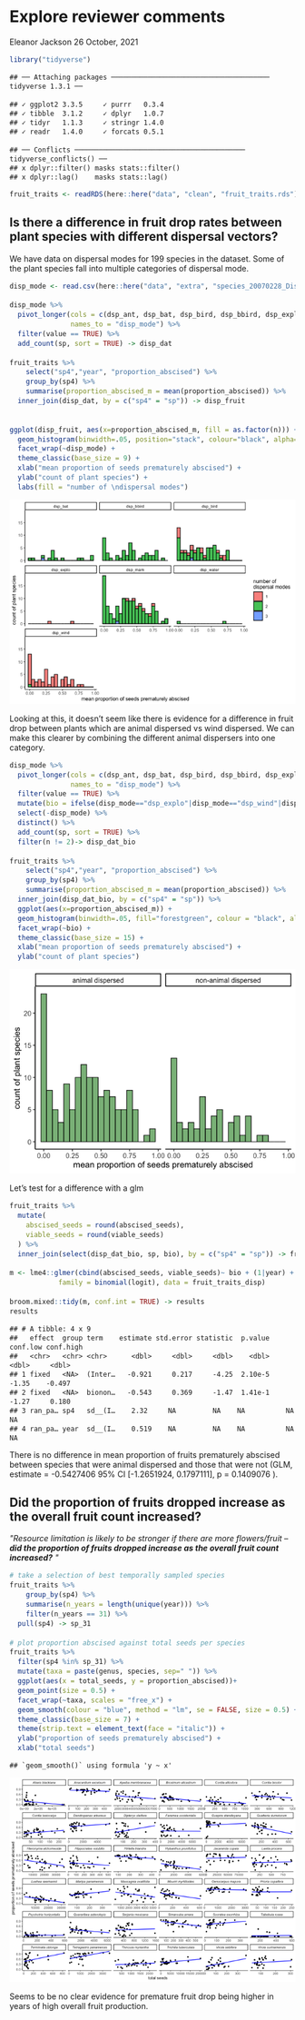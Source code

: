 Explore reviewer comments
================
Eleanor Jackson
26 October, 2021

``` r
library("tidyverse")
```

    ## ── Attaching packages ─────────────────────────────────────── tidyverse 1.3.1 ──

    ## ✓ ggplot2 3.3.5     ✓ purrr   0.3.4
    ## ✓ tibble  3.1.2     ✓ dplyr   1.0.7
    ## ✓ tidyr   1.1.3     ✓ stringr 1.4.0
    ## ✓ readr   1.4.0     ✓ forcats 0.5.1

    ## ── Conflicts ────────────────────────────────────────── tidyverse_conflicts() ──
    ## x dplyr::filter() masks stats::filter()
    ## x dplyr::lag()    masks stats::lag()

``` r
fruit_traits <- readRDS(here::here("data", "clean", "fruit_traits.rds"))
```

## Is there a difference in fruit drop rates between plant species with different dispersal vectors?

We have data on dispersal modes for 199 species in the dataset. Some of
the plant species fall into multiple categories of dispersal mode.

``` r
disp_mode <- read.csv(here::here("data", "extra", "species_20070228_DispersalModes.csv"))

disp_mode %>%
  pivot_longer(cols = c(dsp_ant, dsp_bat, dsp_bird, dsp_bbird, dsp_explo, dsp_mam, dsp_water, dsp_wind),
               names_to = "disp_mode") %>% 
  filter(value == TRUE) %>%
  add_count(sp, sort = TRUE) -> disp_dat

fruit_traits %>%
    select("sp4","year", "proportion_abscised") %>%
    group_by(sp4) %>%
    summarise(proportion_abscised_m = mean(proportion_abscised)) %>%
  inner_join(disp_dat, by = c("sp4" = "sp")) -> disp_fruit


ggplot(disp_fruit, aes(x=proportion_abscised_m, fill = as.factor(n))) +
  geom_histogram(binwidth=.05, position="stack", colour="black", alpha=0.8) + 
  facet_wrap(~disp_mode) +
  theme_classic(base_size = 9) +
  xlab("mean proportion of seeds prematurely abscised") +
  ylab("count of plant species") +
  labs(fill = "number of \ndispersal modes") 
```

![](figures/2021-10-13_explore-reviewer-comments/dispersal-mode-1.png)<!-- -->

Looking at this, it doesn’t seem like there is evidence for a difference
in fruit drop between plants which are animal dispersed vs wind
dispersed. We can make this clearer by combining the different animal
dispersers into one category.

``` r
disp_mode %>%
  pivot_longer(cols = c(dsp_ant, dsp_bat, dsp_bird, dsp_bbird, dsp_explo, dsp_mam, dsp_water, dsp_wind),
               names_to = "disp_mode") %>% 
  filter(value == TRUE) %>%
  mutate(bio = ifelse(disp_mode=="dsp_explo"|disp_mode=="dsp_wind"|disp_mode=="dsp_water", "non-animal dispersed", "animal dispersed")) %>%
  select(-disp_mode) %>%
  distinct() %>%
  add_count(sp, sort = TRUE) %>%
  filter(n != 2)-> disp_dat_bio

fruit_traits %>%
    select("sp4","year", "proportion_abscised") %>%
    group_by(sp4) %>%
    summarise(proportion_abscised_m = mean(proportion_abscised)) %>%
  inner_join(disp_dat_bio, by = c("sp4" = "sp")) %>%
  ggplot(aes(x=proportion_abscised_m)) +
  geom_histogram(binwidth=.05, fill="forestgreen", colour = "black", alpha = 0.6) + 
  facet_wrap(~bio) +
  theme_classic(base_size = 15) +
  xlab("mean proportion of seeds prematurely abscised") +
  ylab("count of plant species") 
```

![](figures/2021-10-13_explore-reviewer-comments/animal-dispersed-1.png)<!-- -->

Let’s test for a difference with a glm

``` r
fruit_traits %>%
  mutate(
    abscised_seeds = round(abscised_seeds),
    viable_seeds = round(viable_seeds)
  ) %>%
  inner_join(select(disp_dat_bio, sp, bio), by = c("sp4" = "sp")) -> fruit_traits_disp

m <- lme4::glmer(cbind(abscised_seeds, viable_seeds)~ bio + (1|year) + (1|sp4),
            family = binomial(logit), data = fruit_traits_disp)

broom.mixed::tidy(m, conf.int = TRUE) -> results
results
```

    ## # A tibble: 4 x 9
    ##   effect  group term    estimate std.error statistic  p.value conf.low conf.high
    ##   <chr>   <chr> <chr>      <dbl>     <dbl>     <dbl>    <dbl>    <dbl>     <dbl>
    ## 1 fixed   <NA>  (Inter…   -0.921     0.217     -4.25  2.10e-5    -1.35    -0.497
    ## 2 fixed   <NA>  bionon…   -0.543     0.369     -1.47  1.41e-1    -1.27     0.180
    ## 3 ran_pa… sp4   sd__(I…    2.32     NA         NA    NA          NA       NA    
    ## 4 ran_pa… year  sd__(I…    0.519    NA         NA    NA          NA       NA

There is no difference in mean proportion of fruits prematurely abscised
between species that were animal dispersed and those that were not (GLM,
estimate = -0.5427406 95% CI \[-1.2651924, 0.1797111\], p = 0.1409076 ).

## Did the proportion of fruits dropped increase as the overall fruit count increased?

*"Resource limitation is likely to be stronger if there are more
flowers/fruit –* ***did the proportion of fruits dropped increase as the
overall fruit count increased?*** *"*

``` r
# take a selection of best temporally sampled species
fruit_traits %>%
    group_by(sp4) %>%
    summarise(n_years = length(unique(year))) %>%
    filter(n_years == 31) %>%
  pull(sp4) -> sp_31

# plot proportion abscised against total seeds per species
fruit_traits %>%
  filter(sp4 %in% sp_31) %>%
  mutate(taxa = paste(genus, species, sep=" ")) %>%
  ggplot(aes(x = total_seeds, y = proportion_abscised))+
  geom_point(size = 0.5) +
  facet_wrap(~taxa, scales = "free_x") + 
  geom_smooth(colour = "blue", method = "lm", se = FALSE, size = 0.5) +
  theme_classic(base_size = 7) +
  theme(strip.text = element_text(face = "italic")) +
  ylab("proportion of seeds prematurely abscised") +
  xlab("total seeds")
```

    ## `geom_smooth()` using formula 'y ~ x'

![](figures/2021-10-13_explore-reviewer-comments/proportion-abscised-total-seeds-1.png)<!-- -->

Seems to be no clear evidence for premature fruit drop being higher in
years of high overall fruit production.
